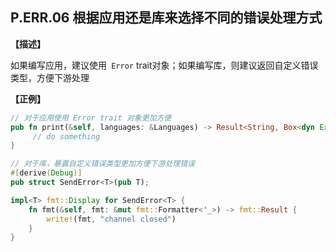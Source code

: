 ## P.ERR.06   根据应用还是库来选择不同的错误处理方式

**【描述】**

如果编写应用，建议使用` Error` trait对象；如果编写库，则建议返回自定义错误类型，方便下游处理


**【正例】**

```rust
// 对于应用使用 Error trait 对象更加方便
pub fn print(&self, languages: &Languages) -> Result<String, Box<dyn Error>> {
     // do something
}

// 对于库，暴露自定义错误类型更加方便下游处理错误
#[derive(Debug)]
pub struct SendError<T>(pub T);

impl<T> fmt::Display for SendError<T> {
    fn fmt(&self, fmt: &mut fmt::Formatter<'_>) -> fmt::Result {
        write!(fmt, "channel closed")
    }
}
